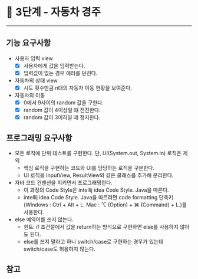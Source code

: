 # 🚀 3단계 - 자동차 경주
------------

## 기능 요구사항

* 사용자 입력 view
    * [x] 사용자에게 값을 입력받는다.
    * [x] 입력값이 없는 경우 에러를 던진다.

* 자동차의 상태 view
    * [x] 시도 횟수만큼 n대의 자동차 이동 현황을 보여준다.

* 자동차의 이동
    * [x] 0에서 9사이의 random 값을 구한다.
    * [x] random 값이 4이상일 떄 전진한다.
    * [x] random 값이 3이하일 떄 정지한다.

## 프로그래밍 요구사항

* 모든 로직에 단위 테스트를 구현한다. 단, UI(System.out, System.in) 로직은 제외
    * 핵심 로직을 구현하는 코드와 UI를 담당하는 로직을 구분한다.
    * UI 로직을 InputView, ResultView와 같은 클래스를 추가해 분리한다.
* 자바 코드 컨벤션을 지키면서 프로그래밍한다.
    * 이 과정의 Code Style은 intellij idea Code Style. Java을 따른다.
    * intellij idea Code Style. Java을 따르려면 code formatting 단축키
      (Windows : Ctrl + Alt + L. Mac : ⌥ (Option) + ⌘ (Command) + L.)를 사용한다.
* else 예약어를 쓰지 않는다.
    * 힌트: if 조건절에서 값을 return하는 방식으로 구현하면 else를 사용하지 않아도 된다.
    * else를 쓰지 말라고 하니 switch/case로 구현하는 경우가 있는데 switch/case도 허용하지 않는다.

## 참고
